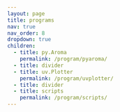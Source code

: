 ```yaml
---
layout: page
title: programs
nav: true
nav_order: 8
dropdown: true
children:
  - title: py.Aroma
    permalink: /program/pyaroma/
  - title: divider
  - title: uv.Plotter
    permalink: /program/uvplotter/
  - title: divider
  - title: scripts
    permalink: /program/scripts/
---
```


